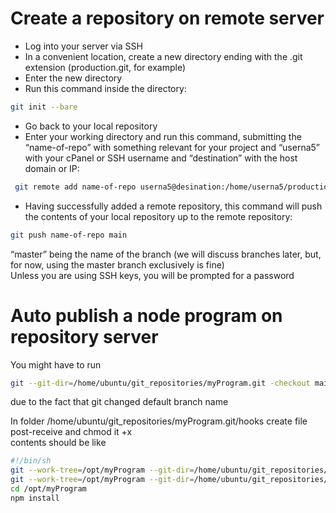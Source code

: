 # Create a repository on remote server
- Log into your server via SSH
- In a convenient location, create a new directory ending with the .git extension (production.git, for example)
- Enter the new directory
- Run this command inside the directory:  
```sh
git init --bare
```
- Go back to your local repository
- Enter your working directory and run this command, submitting the “name-of-repo” with something relevant for your project and “userna5” with your cPanel or SSH username and “destination” with the host domain or IP:  
```sh
 git remote add name-of-repo userna5@desination:/home/userna5/production.git
```
- Having successfully added a remote repository, this command will push the contents of your local repository up to the remote repository:  
```sh
git push name-of-repo main  
```
“master” being the name of the branch (we will discuss branches later, but, for now, using the master branch exclusively is fine)  
Unless you are using SSH keys, you will be prompted for a password

# Auto publish a node program on repository server

You might have to run 
```sh
git --git-dir=/home/ubuntu/git_repositories/myProgram.git -checkout main
```
due to the fact that git changed default branch name  

In folder /home/ubuntu/git_repositories/myProgram.git/hooks create file post-receive and chmod it +x  
contents should be like

```sh
#!/bin/sh
git --work-tree=/opt/myProgram --git-dir=/home/ubuntu/git_repositories/myProgram.git -checkout main -f
git --work-tree=/opt/myProgram --git-dir=/home/ubuntu/git_repositories/myProgram.git -checkout -f
cd /opt/myProgram
npm install
```
